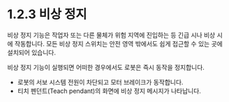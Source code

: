 ﻿# 1.2.3 비상 정지

비상 정지 기능은 작업자 또는 다른 물체가 위험 지역에 진입하는 등 긴급 시나 비상 시에 작동합니다. 모든 비상 정지 스위치는 안전 영역 밖에서도 쉽게 접근할 수 있는 곳에 설치되어 있습니다.

비상 정지 기능이 실행되면 어떠한 경우에서도 로봇은 즉시 동작을 정지합니다.

* 로봇의 서보 시스템 전원이 차단되고 모터 브레이크가 동작합니다.
* 티치 펜던트(Teach pendant)의 화면에 비상 정지 메시지가 나타납니다.

